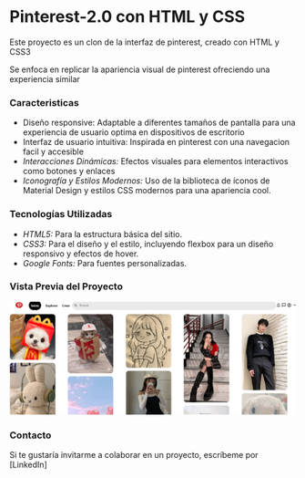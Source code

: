 # Pinterest-2.0 con HTML y CSS
Este proyecto es un clon de la interfaz de pinterest, creado con HTML y CSS3

Se enfoca en replicar la apariencia visual de pinterest ofreciendo una experiencia similar 

### Caracteristicas

* Diseño responsive: Adaptable a diferentes tamaños de pantalla para una experiencia de usuario optima en dispositivos de escritorio
* Interfaz de usuario intuitiva: Inspirada en pinterest con una navegacion facil y accesible
* *Interacciones Dinámicas:* Efectos visuales para elementos interactivos como botones y enlaces
* *Iconografía y Estilos Modernos:* Uso de la biblioteca de íconos de Material Design y estilos CSS modernos para una apariencia cool.
### Tecnologías Utilizadas
+ *HTML5:* Para la estructura básica del sitio.
+ *CSS3:* Para el diseño y el estilo, incluyendo flexbox para un diseño responsivo y efectos de hover.
+ *Google Fonts:* Para fuentes personalizadas.

### Vista Previa del Proyecto
![Demo](imagenes/Screenshot.png)
### Contacto
Si te gustaría invitarme a colaborar en un proyecto, escríbeme por [LinkedIn]
